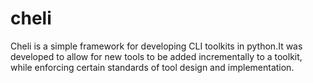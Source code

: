 # cheli
Cheli is a simple framework for developing CLI toolkits in python.It was developed to allow for new tools to be added incrementally to a toolkit, while enforcing certain standards of tool design and implementation.
